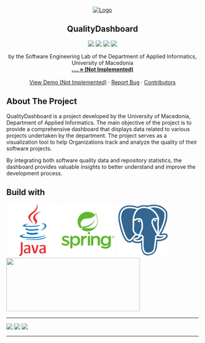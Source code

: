 <!-- PROJECT LOGO -->
<br />
<div align="center">
  <a href="https://github.com/othneildrew/Best-README-Template">
    <img src="https://github.com/SE-UoM/quality-dashboard/assets/77233507/7904ff64-10ce-43ed-8835-705a09afec2f" alt="Logo" width="180" height="auto">
  </a>
  
  <h2 align="center">QualityDashboard</h2>
  <p style="align:center;">
    <img src="https://img.shields.io/github/contributors/SE-UoM/quality-dashboard?style=for-the-badge"/>
    <img src="https://img.shields.io/github/forks/SE-UoM/quality-dashboard?style=for-the-badge"/>
    <img src="https://img.shields.io/github/stars/SE-UoM/quality-dashboard?style=for-the-badge"/>
    <img src="https://img.shields.io/github/issues/SE-UoM/quality-dashboard?style=for-the-badge"/>
  </p>
  
  <p align="center">
    by the Software Engineering Lab of the Department of Applied Informatics, University of Macedonia
    <br />
    <a href="https://github.com/SE-UoM/quality-dashboar"><strong>.... » (Not Implemented)</strong></a>
    <br />
    <br />
    <a href="https://github.com/SE-UoM/quality-dashboard">View Demo (Not Implemented)</a>
    ·
    <a href="https://github.com/SE-UoM/quality-dashboard/issues">Report Bug</a>
    ·
    <a href="https://github.com/SE-UoM/quality-dashboard/graphs/contributors">Contributors</a>
  </p>

  
</div>

## About The Project
QualityDashboard is a project developed by the University of Macedonia, Department of Applied Informatics. The main objective of the project is to provide a comprehensive dashboard that displays data related to various projects undertaken by the department. The project serves as a visualization tool to help Organizations track and analyze the quality of their software projects. 

By integrating both software quality data and repository statistics, the dashboard provides valuable insights to better understand and improve the development process.

## Build with
<div style="align: center;">
  <img style="height:10em; width:auto;" src="https://github.com/devicons/devicon/blob/master/icons/java/java-original-wordmark.svg"/>
  <img style="height:10em; width:auto;" src="https://github.com/devicons/devicon/blob/master/icons/spring/spring-original-wordmark.svg"/>
  <img style="height:10em; width:auto;" src="https://github.com/devicons/devicon/blob/master/icons/postgresql/postgresql-plain.svg"/>
  <img style="height:10em; width:25em;" src="https://assets-eu-01.kc-usercontent.com/b41f2e46-b5e6-01a3-0879-16969c63381e/aedb7b5e-8556-4840-a69c-bce396891b0e/sonar-logo-horizontal-dark-bg.svg?w=170&h=42&auto=format&fit=crop"/>
</div>

<hr/>
<div>
  <img style="height:7em; width:auto;" src="https://www.uom.gr/site/images/logo.png"/>
  <img style="height:7em; width:auto;" src="https://sde.uom.gr/wp-content/uploads/2016/10/sde-banner.png"/>
  <img style="height:7em; width:auto;" src="https://www.uom.gr/site/images/logo.png"/>
</div>
<hr/>


<!-- MARKDOWN LINKS & IMAGES -->
<!-- https://www.markdownguide.org/basic-syntax/#reference-style-links -->
[contributors-shield]: https://img.shields.io/github/contributors/SE-UoM/quality-dashboard?style=for-the-badge
[contributors-url]: https://github.com/SE-UoM/quality-dashboard/graphs/contributors

[forks-shield]: https://img.shields.io/github/forks/SE-UoM/quality-dashboard?style=for-the-badge
[forks-url]: https://github.com/SE-UoM/quality-dashboard/forks

[stars-shield]: https://img.shields.io/github/stars/SE-UoM/quality-dashboard?style=for-the-badge
[stars-url]: https://github.com/SE-UoM/quality-dashboard/stargazers

[issues-shield]: https://img.shields.io/github/issues/SE-UoM/quality-dashboard?style=for-the-badge
[issues-url]: https://github.com/SE-UoM/quality-dashboard/issues
